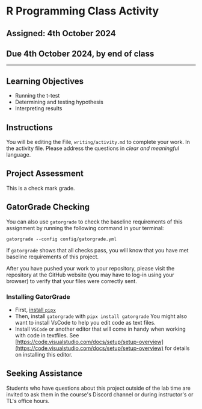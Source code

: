 # R Programming Class Activity

## Assigned: 4th October 2024

## Due 4th October 2024, __by end of class__

---

## Learning Objectives

- Running the t-test
- Determining and testing hypothesis
- Interpreting results

## Instructions

You will be editing the File, `writing/activity.md` to complete your work. In the activity file. Please address the questions in _clear and meaningful_ language.

## Project Assessment

This is a check mark grade.

## GatorGrade Checking

You can also use `gatorgrade` to check the baseline requirements of this assignment by running the following command in your terminal:

`gatorgrade --config config/gatorgrade.yml`

If `gatorgrade` shows that all checks pass, you will know that you have met baseline requirements of this project.

After you have pushed your work to your repository, please visit the repository at the GitHub website (you may have to log-in using your browser) to verify that your files were correctly sent.

### Installing GatorGrade

- First, [install `pipx`](https://pypa.github.io/pipx/installation/)
- Then, install `gatorgrade` with `pipx install gatorgrade`
You might also want to install VsCode to help you edit code as text files.
- Install `VSCode` or another editor that will come in handy when working with code in textfiles. See [https://code.visualstudio.com/docs/setup/setup-overview](https://code.visualstudio.com/docs/setup/setup-overview) for details on installing this editor.

## Seeking Assistance

Students who have questions about this project outside of the lab time are invited to ask them in the course's Discord channel or during instructor's or TL's office hours.
